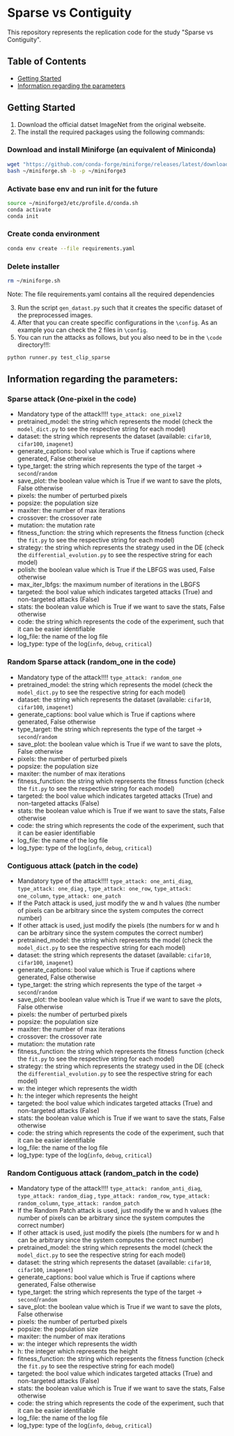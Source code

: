 # Sparse vs Contiguity

This repository represents the replication code for the study "Sparse vs Contiguity".

## Table of Contents

- [Getting Started](#getting-started)
- [Information regarding the parameters](#information-regarding-the-parameters)

## Getting Started
1. Download the official datset ImageNet from the original webseite. 
2. The install the required packages using the following commands:
### Download and install Miniforge (an equivalent of Miniconda)
```bash
wget "https://github.com/conda-forge/miniforge/releases/latest/download/Miniforge3-Linux-x86_64.sh" -O ~/miniforge.sh
bash ~/miniforge.sh -b -p ~/miniforge3
```
### Activate base env and run init for the future
```bash
source ~/miniforge3/etc/profile.d/conda.sh
conda activate
conda init
```
### Create conda environment
```bash
conda env create --file requirements.yaml
```
### Delete installer
```bash
rm ~/miniforge.sh
```
Note: The file requirements.yaml contains all the required dependencies


3. Run the script `gen_datast.py` such that it creates the specific dataset of the preprocessed images. 
4. After that you can create specific configurations in the ``\config``. As an example you can check the 2 files in ``\config``.
5. You can run the attacks as follows, but you also need to be in the ``\code`` directory!!!:
```bash
python runner.py test_clip_sparse
```

## Information regarding the parameters:

### Sparse attack (One-pixel in the code)
  - Mandatory type of the attack!!!! ``type_attack: one_pixel2`` 
  - pretrained_model: the string which represents the model (check the ``model_dict.py`` to see the respective string for each model)
  - dataset: the string which represents the dataset (available: ``cifar10``, ``cifar100``, ``imagenet``)
  - generate_captions: bool value which is True if captions where generated, False otherwise
  - type_target: the string which represents the type of the target -> ``second``/``random``
  - save_plot: the boolean value which is True if we want to save the plots, False otherwise
  - pixels: the number of perturbed pixels
  - popsize: the population size
  - maxiter: the number of max iterations
  - crossover: the crossover rate
  - mutation: the mutation rate
  - fitness_function: the string which represents the fitness function (check the ``fit.py`` to see the respective string for each model)
  - strategy:  the string which represents the strategy used in the DE (check the ``differential_evolution.py`` to see the respective string for each model)
  - polish: the boolean value which is True if the LBFGS was used, False otherwise
  - max_iter_lbfgs: the maximum number of iterations in the LBGFS
  - targeted: the bool value which indicates targeted attacks (True) and non-targeted attacks (False)
  - stats: the boolean value which is True if we want to save the stats, False otherwise
  - code: the string which represents the code of the experiment, such that it can be easier identifiable
  - log_file: the name of the log file
  - log_type: type of the log(``info``, ``debug``, ``critical``)

### Random Sparse attack (random_one in the code)
  - Mandatory type of the attack!!!! ``type_attack: random_one``  
  - pretrained_model: the string which represents the model (check the ``model_dict.py`` to see the respective string for each model)
  - dataset: the string which represents the dataset (available: ``cifar10``, ``cifar100``, ``imagenet``)
  - generate_captions: bool value which is True if captions where generated, False otherwise
  - type_target: the string which represents the type of the target -> ``second``/``random``
  - save_plot: the boolean value which is True if we want to save the plots, False otherwise
  - pixels: the number of perturbed pixels
  - popsize: the population size
  - maxiter: the number of max iterations
  - fitness_function: the string which represents the fitness function (check the ``fit.py`` to see the respective string for each model)
  - targeted: the bool value which indicates targeted attacks (True) and non-targeted attacks (False)
  - stats: the boolean value which is True if we want to save the stats, False otherwise
  - code: the string which represents the code of the experiment, such that it can be easier identifiable
  - log_file: the name of the log file
  - log_type: type of the log(``info``, ``debug``, ``critical``)


### Contiguous attack (patch in the code)
  - Mandatory type of the attack!!!! ``type_attack: one_anti_diag``, ``type_attack: one_diag`` , ``type_attack: one_row``,  ``type_attack: one_column``, ``type_attack: one_patch``
  - If the Patch attack is used, just modify the w and h values (the number of pixels can be arbitrary since the system computes the correct number)
  - If other attack is used, just modify the pixels (the numbers for w and h can be arbitrary since the system computes the correct number)
  - pretrained_model: the string which represents the model (check the ``model_dict.py`` to see the respective string for each model)
  - dataset: the string which represents the dataset (available: ``cifar10``, ``cifar100``, ``imagenet``)
  - generate_captions: bool value which is True if captions where generated, False otherwise
  - type_target: the string which represents the type of the target -> ``second``/``random``
  - save_plot: the boolean value which is True if we want to save the plots, False otherwise
  - pixels: the number of perturbed pixels
  - popsize: the population size
  - maxiter: the number of max iterations
  - crossover: the crossover rate
  - mutation: the mutation rate
  - fitness_function: the string which represents the fitness function (check the ``fit.py`` to see the respective string for each model)
  - strategy:  the string which represents the strategy used in the DE (check the ``differential_evolution.py`` to see the respective string for each model)
  - w: the integer which represents the width
  - h: the integer which represents the height
  - targeted: the bool value which indicates targeted attacks (True) and non-targeted attacks (False)
  - stats: the boolean value which is True if we want to save the stats, False otherwise
  - code: the string which represents the code of the experiment, such that it can be easier identifiable
  - log_file: the name of the log file
  - log_type: type of the log(``info``, ``debug``, ``critical``)

### Random Contiguous attack (random_patch in the code)
  - Mandatory type of the attack!!!! ``type_attack: random_anti_diag``, ``type_attack: random_diag`` , ``type_attack: random_row``,  ``type_attack: random_column``, ``type_attack: random_patch``
  - If the Random Patch attack is used, just modify the w and h values (the number of pixels can be arbitrary since the system computes the correct number)
  - If other attack is used, just modify the pixels (the numbers for w and h can be arbitrary since the system computes the correct number)
  - pretrained_model: the string which represents the model (check the ``model_dict.py`` to see the respective string for each model)
  - dataset: the string which represents the dataset (available: ``cifar10``, ``cifar100``, ``imagenet``)
  - generate_captions: bool value which is True if captions where generated, False otherwise
  - type_target: the string which represents the type of the target -> ``second``/``random``
  - save_plot: the boolean value which is True if we want to save the plots, False otherwise
  - pixels: the number of perturbed pixels
  - popsize: the population size
  - maxiter: the number of max iterations
  - w: the integer which represents the width
  - h: the integer which represents the height
  - fitness_function: the string which represents the fitness function (check the ``fit.py`` to see the respective string for each model)
  - targeted: the bool value which indicates targeted attacks (True) and non-targeted attacks (False)
  - stats: the boolean value which is True if we want to save the stats, False otherwise
  - code: the string which represents the code of the experiment, such that it can be easier identifiable
  - log_file: the name of the log file
  - log_type: type of the log(``info``, ``debug``, ``critical``)